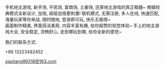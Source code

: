 手机地主游戏, 新手场, 平民场, 富商场, 土豪场, 还原地主游戏的真正精髓~
根据经典模式全新设计, 加倍, 超级加倍更刺激!
联机模式, 无需注册, 多人在线, 快速匹配, 海量玩家等你来战, 随时随地, 登录即可玩, 快乐无极限~  
画面制作精美, 界面简洁美观, 内容丰富有趣, 给你超赞的视觉体验~
手上的地主游戏大全, 安全稳定, 流畅舒心, 走到哪玩到哪, 给你全新的感觉~

我们的联系方式:

+86 13223482452

xiaotang99318@163.com
